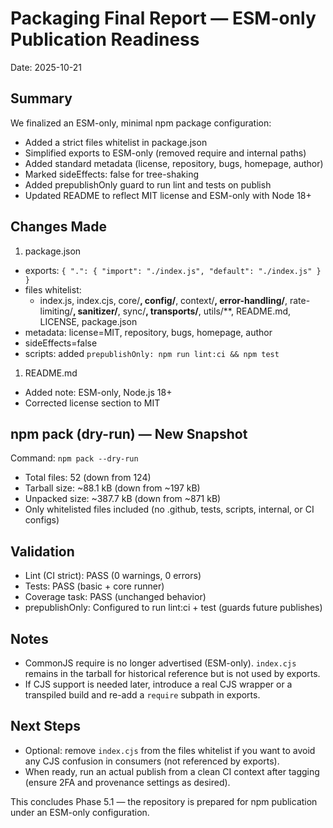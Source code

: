 # Packaging Final Report — ESM-only Publication Readiness

Date: 2025-10-21

## Summary

We finalized an ESM-only, minimal npm package configuration:

- Added a strict files whitelist in package.json
- Simplified exports to ESM-only (removed require and internal paths)
- Added standard metadata (license, repository, bugs, homepage, author)
- Marked sideEffects: false for tree-shaking
- Added prepublishOnly guard to run lint and tests on publish
- Updated README to reflect MIT license and ESM-only with Node 18+

## Changes Made

1) package.json

- exports: `{ ".": { "import": "./index.js", "default": "./index.js" } }`
- files whitelist:
  - index.js, index.cjs, core/**, config/**, context/**, error-handling/**, rate-limiting/**, sanitizer/**, sync/**, transports/**, utils/**, README.md, LICENSE, package.json
- metadata: license=MIT, repository, bugs, homepage, author
- sideEffects=false
- scripts: added `prepublishOnly: npm run lint:ci && npm test`

1) README.md

- Added note: ESM-only, Node.js 18+
- Corrected license section to MIT

## npm pack (dry-run) — New Snapshot

Command: `npm pack --dry-run`

- Total files: 52 (down from 124)
- Tarball size: ~88.1 kB (down from ~197 kB)
- Unpacked size: ~387.7 kB (down from ~871 kB)
- Only whitelisted files included (no .github, tests, scripts, internal, or CI configs)

## Validation

- Lint (CI strict): PASS (0 warnings, 0 errors)
- Tests: PASS (basic + core runner)
- Coverage task: PASS (unchanged behavior)
- prepublishOnly: Configured to run lint:ci + test (guards future publishes)

## Notes

- CommonJS require is no longer advertised (ESM-only). `index.cjs` remains in the tarball for historical reference but is not used by exports.
- If CJS support is needed later, introduce a real CJS wrapper or a transpiled build and re-add a `require` subpath in exports.

## Next Steps

- Optional: remove `index.cjs` from the files whitelist if you want to avoid any CJS confusion in consumers (not referenced by exports).
- When ready, run an actual publish from a clean CI context after tagging (ensure 2FA and provenance settings as desired).

This concludes Phase 5.1 — the repository is prepared for npm publication under an ESM-only configuration.
